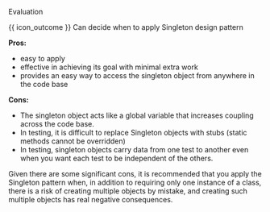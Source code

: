 <span id="title">Evaluation</span>

<span id="prereqs"></span>

<span id="outcomes">{{ icon_outcome }} Can decide when to apply Singleton design pattern</span>

<div id="body">

**Pros:**
* easy to apply 
* effective in achieving its goal with minimal extra work
* provides an easy way to access the singleton object from anywhere in the code base

**Cons:**
* The singleton object acts like a global variable that increases coupling across the code base.
* In testing, it is difficult to replace Singleton objects with stubs (static methods cannot be overridden)
* In testing, singleton objects carry data from one test to another even when you want each test to be independent of the others.

Given there are some significant cons, it is recommended that you apply the Singleton pattern when, in addition to requiring only one instance of a class, there is a risk of creating multiple objects by mistake, and creating such multiple objects has real negative consequences.

</div>

<div id="extras">
</div>
